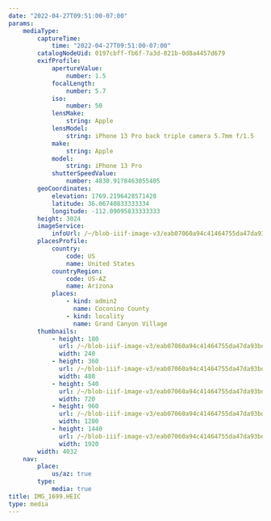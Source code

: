 ```yaml
---
date: "2022-04-27T09:51:00-07:00"
params:
    mediaType:
        captureTime:
            time: "2022-04-27T09:51:00-07:00"
        catalogNodeUid: 0197cbff-fb6f-7a3d-821b-0d8a4457d679
        exifProfile:
            apertureValue:
                number: 1.5
            focalLength:
                number: 5.7
            iso:
                number: 50
            lensMake:
                string: Apple
            lensModel:
                string: iPhone 13 Pro back triple camera 5.7mm f/1.5
            make:
                string: Apple
            model:
                string: iPhone 13 Pro
            shutterSpeedValue:
                number: 4830.9178463055405
        geoCoordinates:
            elevation: 1769.2196428571428
            latitude: 36.06740833333334
            longitude: -112.09095833333333
        height: 3024
        imageService:
            infoUrl: /~/blob-iiif-image-v3/eab07060a94c41464755da47da93bd765026ffde247b788db0739fe27580e31a/info.json
        placesProfile:
            country:
                code: US
                name: United States
            countryRegion:
                code: US-AZ
                name: Arizona
            places:
                - kind: admin2
                  name: Coconino County
                - kind: locality
                  name: Grand Canyon Village
        thumbnails:
            - height: 180
              url: /~/blob-iiif-image-v3/eab07060a94c41464755da47da93bd765026ffde247b788db0739fe27580e31a/full/240%2C180/0/default.jpg
              width: 240
            - height: 360
              url: /~/blob-iiif-image-v3/eab07060a94c41464755da47da93bd765026ffde247b788db0739fe27580e31a/full/480%2C360/0/default.jpg
              width: 480
            - height: 540
              url: /~/blob-iiif-image-v3/eab07060a94c41464755da47da93bd765026ffde247b788db0739fe27580e31a/full/720%2C540/0/default.jpg
              width: 720
            - height: 960
              url: /~/blob-iiif-image-v3/eab07060a94c41464755da47da93bd765026ffde247b788db0739fe27580e31a/full/1280%2C960/0/default.jpg
              width: 1280
            - height: 1440
              url: /~/blob-iiif-image-v3/eab07060a94c41464755da47da93bd765026ffde247b788db0739fe27580e31a/full/1920%2C1440/0/default.jpg
              width: 1920
        width: 4032
    nav:
        place:
            us/az: true
        type:
            media: true
title: IMG_1699.HEIC
type: media
---
```

